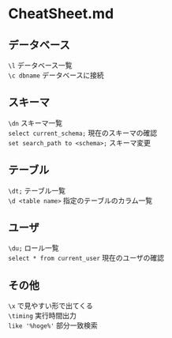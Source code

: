 # CheatSheet.md
## データベース    
`\l` データベース一覧  
`\c dbname` データベースに接続  

## スキーマ  
`\dn` スキーマ一覧  
`select current_schema;` 現在のスキーマの確認  
`set search_path to <schema>;` スキーマ変更  

## テーブル  
`\dt;` テーブル一覧  
`\d <table name>` 指定のテーブルのカラム一覧  

## ユーザ  
`\du;` ロール一覧  
`select * from current_user` 現在のユーザの確認  

## その他
`\x` で見やすい形で出てくる  
`\timing` 実行時間出力  
`like '%hoge%'` 部分一致検索
